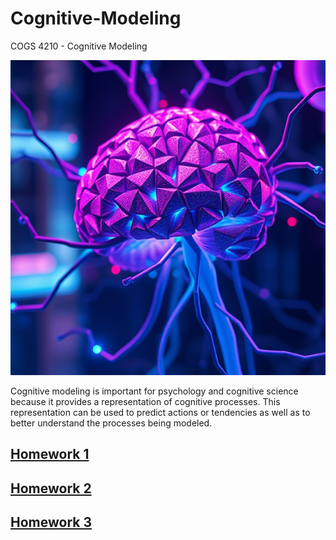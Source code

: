 # Cognitive-Modeling

COGS 4210 - Cognitive Modeling

![logo](https://github.com/jac-oblong/Cognitive-Modeling/blob/main/logo.jpg?raw=true)

Cognitive modeling is important for psychology and cognitive science because it
provides a representation of cognitive processes. This representation can be used
to predict actions or tendencies as well as to better understand the processes
being modeled.

## [Homework 1](./hw1)
## [Homework 2](./hw2)
## [Homework 3](./hw3)
